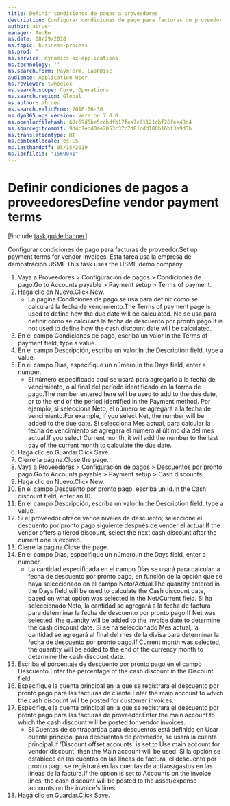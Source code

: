 ```yaml
---
title: Definir condiciones de pagos a proveedores
description: Configurar condiciones de pago para facturas de proveedor.
author: abruer
manager: AnnBe
ms.date: 08/29/2018
ms.topic: business-process
ms.prod: ''
ms.service: dynamics-ax-applications
ms.technology: ''
ms.search.form: PaymTerm, CashDisc
audience: Application User
ms.reviewer: twheeloc
ms.search.scope: Core, Operations
ms.search.region: Global
ms.author: abruer
ms.search.validFrom: 2016-06-30
ms.dyn365.ops.version: Version 7.0.0
ms.openlocfilehash: 68c69d5be5ccbdfb17fea7c61121cbf26fee48d4
ms.sourcegitcommit: 9d4c7edd0ae2053c37c7d81cdd180b16bf3a9d3b
ms.translationtype: HT
ms.contentlocale: es-ES
ms.lasthandoff: 05/15/2019
ms.locfileid: "1569041"
---
```

# <a name="define-vendor-payment-terms"></a><span data-ttu-id="ca0c5-103">Definir condiciones de pagos a proveedores</span><span class="sxs-lookup"><span data-stu-id="ca0c5-103">Define vendor payment terms</span></span>

[!include [task guide banner](../../includes/task-guide-banner.md)]

<span data-ttu-id="ca0c5-104">Configurar condiciones de pago para facturas de proveedor.</span><span class="sxs-lookup"><span data-stu-id="ca0c5-104">Set up payment terms for vendor invoices.</span></span> <span data-ttu-id="ca0c5-105">Esta tarea usa la empresa de demostración USMF.</span><span class="sxs-lookup"><span data-stu-id="ca0c5-105">This task uses the USMF demo company.</span></span>

1. <span data-ttu-id="ca0c5-106">Vaya a Proveedores > Configuración de pagos > Condiciones de pago.</span><span class="sxs-lookup"><span data-stu-id="ca0c5-106">Go to Accounts payable > Payment setup > Terms of payment.</span></span>
2. <span data-ttu-id="ca0c5-107">Haga clic en Nuevo.</span><span class="sxs-lookup"><span data-stu-id="ca0c5-107">Click New.</span></span>
    * <span data-ttu-id="ca0c5-108">La página Condiciones de pago se usa para definir cómo se calculará la fecha de vencimiento.</span><span class="sxs-lookup"><span data-stu-id="ca0c5-108">The Terms of payment page is used to define how the due date will be calculated.</span></span> <span data-ttu-id="ca0c5-109">No se usa para definir cómo se calculará la fecha de descuento por pronto pago.</span><span class="sxs-lookup"><span data-stu-id="ca0c5-109">It is not used to define how the cash discount date will be calculated.</span></span>  
3. <span data-ttu-id="ca0c5-110">En el campo Condiciones de pago, escriba un valor.</span><span class="sxs-lookup"><span data-stu-id="ca0c5-110">In the Terms of payment field, type a value.</span></span>
4. <span data-ttu-id="ca0c5-111">En el campo Descripción, escriba un valor.</span><span class="sxs-lookup"><span data-stu-id="ca0c5-111">In the Description field, type a value.</span></span>
5. <span data-ttu-id="ca0c5-112">En el campo Días, especifique un número.</span><span class="sxs-lookup"><span data-stu-id="ca0c5-112">In the Days field, enter a number.</span></span>
    * <span data-ttu-id="ca0c5-113">El número especificado aquí se usará para agregarlo a la fecha de vencimiento, o al final del período identificado en la forma de pago.</span><span class="sxs-lookup"><span data-stu-id="ca0c5-113">The number entered here will be used to add to the due date, or to the end of the period identified in the Payment method.</span></span> <span data-ttu-id="ca0c5-114">Por ejemplo, si selecciona Neto, el número se agregará a la fecha de vencimiento.</span><span class="sxs-lookup"><span data-stu-id="ca0c5-114">For example, if you select Net, the number will be added to the due date.</span></span> <span data-ttu-id="ca0c5-115">Si selecciona Mes actual, para calcular la fecha de vencimiento se agregará el número al último día del mes actual.</span><span class="sxs-lookup"><span data-stu-id="ca0c5-115">If you select Current month, it will add the number to the last day of the current month to calculate the due date.</span></span>  
6. <span data-ttu-id="ca0c5-116">Haga clic en Guardar.</span><span class="sxs-lookup"><span data-stu-id="ca0c5-116">Click Save.</span></span>
7. <span data-ttu-id="ca0c5-117">Cierre la página.</span><span class="sxs-lookup"><span data-stu-id="ca0c5-117">Close the page.</span></span>
8. <span data-ttu-id="ca0c5-118">Vaya a Proveedores > Configuración de pagos > Descuentos por pronto pago.</span><span class="sxs-lookup"><span data-stu-id="ca0c5-118">Go to Accounts payable > Payment setup > Cash discounts.</span></span>
9. <span data-ttu-id="ca0c5-119">Haga clic en Nuevo.</span><span class="sxs-lookup"><span data-stu-id="ca0c5-119">Click New.</span></span>
10. <span data-ttu-id="ca0c5-120">En el campo Descuento por pronto pago, escriba un Id.</span><span class="sxs-lookup"><span data-stu-id="ca0c5-120">In the Cash discount field, enter an ID.</span></span>
11. <span data-ttu-id="ca0c5-121">En el campo Descripción, escriba un valor.</span><span class="sxs-lookup"><span data-stu-id="ca0c5-121">In the Description field, type a value.</span></span>
12. <span data-ttu-id="ca0c5-122">Si el proveedor ofrece varios niveles de descuento, seleccione el descuento por pronto pago siguiente después de vencer el actual.</span><span class="sxs-lookup"><span data-stu-id="ca0c5-122">If the vendor offers a tiered discount, select the next cash discount after the current one is expired.</span></span>
13. <span data-ttu-id="ca0c5-123">Cierre la página.</span><span class="sxs-lookup"><span data-stu-id="ca0c5-123">Close the page.</span></span>
14. <span data-ttu-id="ca0c5-124">En el campo Días, especifique un número.</span><span class="sxs-lookup"><span data-stu-id="ca0c5-124">In the Days field, enter a number.</span></span>
    * <span data-ttu-id="ca0c5-125">La cantidad especificada en el campo Días se usará para calcular la fecha de descuento por pronto pago, en función de la opción que se haya seleccionado en el campo Neto/Actual.</span><span class="sxs-lookup"><span data-stu-id="ca0c5-125">The quantity entered in the Days field will be used to calculate the Cash discount date, based on what option was selected in the Net/Current field.</span></span> <span data-ttu-id="ca0c5-126">Si ha seleccionado Neto, la cantidad se agregará a la fecha de factura para determinar la fecha de descuento por pronto pago.</span><span class="sxs-lookup"><span data-stu-id="ca0c5-126">If Net was selected, the quantity will be added to the invoice date to determine the cash discount date.</span></span> <span data-ttu-id="ca0c5-127">Si se ha seleccionado Mes actual, la cantidad se agregará al final del mes de la divisa para determinar la fecha de descuento por pronto pago.</span><span class="sxs-lookup"><span data-stu-id="ca0c5-127">If Current month was selected, the quantity will be added to the end of the currency month to determine the cash discount date.</span></span>  
15. <span data-ttu-id="ca0c5-128">Escriba el porcentaje de descuento por pronto pago en el campo Descuento.</span><span class="sxs-lookup"><span data-stu-id="ca0c5-128">Enter the percentage of the cash discount in the Discount field.</span></span> 
16. <span data-ttu-id="ca0c5-129">Especifique la cuenta principal en la que se registrará el descuento por pronto pago para las facturas de cliente.</span><span class="sxs-lookup"><span data-stu-id="ca0c5-129">Enter the main account to which the cash discount will be posted for customer invoices.</span></span>
17. <span data-ttu-id="ca0c5-130">Especifique la cuenta principal en la que se registrará el descuento por pronto pago para las facturas de proveedor.</span><span class="sxs-lookup"><span data-stu-id="ca0c5-130">Enter the main account to which the cash discount will be posted for vendor invoices.</span></span>
    * <span data-ttu-id="ca0c5-131">Si Cuentas de contrapartida para descuentos está definido en Usar cuenta principal para descuentos de proveedor, se usará la cuenta principal.</span><span class="sxs-lookup"><span data-stu-id="ca0c5-131">If 'Discount offset accounts' is set to Use main account for vendor discount, then the Main account will be used.</span></span>  <span data-ttu-id="ca0c5-132">Si la opción se establece en las cuentas en las líneas de factura, el descuento por pronto pago se registrará en las cuentas de activos/gastos en las líneas de la factura.</span><span class="sxs-lookup"><span data-stu-id="ca0c5-132">If the option is set to Accounts on the invoice lines, the cash discount will be posted to the asset/expense accounts on the invoice's lines.</span></span>  
18. <span data-ttu-id="ca0c5-133">Haga clic en Guardar.</span><span class="sxs-lookup"><span data-stu-id="ca0c5-133">Click Save.</span></span>

